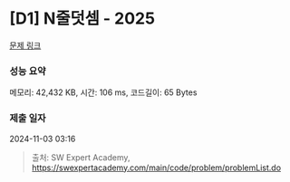 # [D1] N줄덧셈 - 2025 

[문제 링크](https://swexpertacademy.com/main/code/problem/problemDetail.do?contestProbId=AV5QFZtaAscDFAUq) 

### 성능 요약

메모리: 42,432 KB, 시간: 106 ms, 코드길이: 65 Bytes

### 제출 일자

2024-11-03 03:16



> 출처: SW Expert Academy, https://swexpertacademy.com/main/code/problem/problemList.do